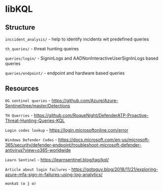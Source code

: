 # libKQL

## Structure
`inccident_analysis/` - help to identify incidents wit predefined queries
 
`th_queries/` - threat hunting queires

`queries/login/` - SigninLogs and AADNonInteractiveUserSignInLogs based queries
  
`queries/endpoint/` - endpoint and hardware based queries

## Resources

`OG sentinel queries` - https://github.com/Azure/Azure-Sentinel/tree/master/Detections

`TH Querries` - https://github.com/RoqueNight/DefenderATP-Proactive-Threat-Hunting-Queries-KQL

`Login codes lookup` - https://login.microsoftonline.com/error

`Windows Defender Codes` - https://docs.microsoft.com/en-us/microsoft-365/security/defender-endpoint/troubleshoot-microsoft-defender-antivirus?view=o365-worldwide

`Learn Sentinel` - https://learnsentinel.blog/tag/kql/

`Article about login failures` - https://gotoguy.blog/2018/11/21/exploring-azure-mfa-sign-in-failures-using-log-analytics/

```
monkaS (ʘ ʖ̯ ʘ)
```

